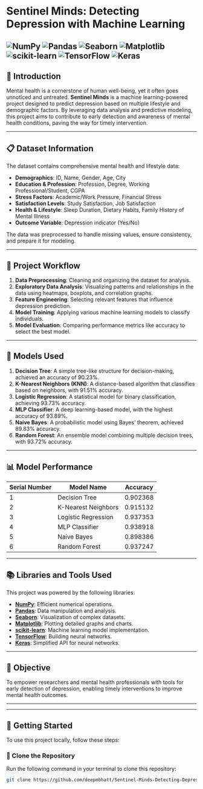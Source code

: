 # Sentinel Minds: Detecting Depression with Machine Learning  
![NumPy](https://img.shields.io/badge/NumPy-1.24.0-blue)
![Pandas](https://img.shields.io/badge/Pandas-1.5.3-green)
![Seaborn](https://img.shields.io/badge/Seaborn-0.11.2-yellowgreen)
![Matplotlib](https://img.shields.io/badge/Matplotlib-3.7.1-red)
![scikit-learn](https://img.shields.io/badge/scikit--learn-1.2.0-blueviolet)
![TensorFlow](https://img.shields.io/badge/TensorFlow-2.13.0-orange)
![Keras](https://img.shields.io/badge/Keras-2.6.0-red)
---

## 🌟 Introduction  
Mental health is a cornerstone of human well-being, yet it often goes unnoticed and untreated. **Sentinel Minds** is a machine learning-powered project designed to predict depression based on multiple lifestyle and demographic factors. By leveraging data analysis and predictive modeling, this project aims to contribute to early detection and awareness of mental health conditions, paving the way for timely intervention.

---

## 📋 Dataset Information  

The dataset contains comprehensive mental health and lifestyle data:  
- **Demographics**: ID, Name, Gender, Age, City  
- **Education & Profession**: Profession, Degree, Working Professional/Student, CGPA  
- **Stress Factors**: Academic/Work Pressure, Financial Stress  
- **Satisfaction Levels**: Study Satisfaction, Job Satisfaction  
- **Health & Lifestyle**: Sleep Duration, Dietary Habits, Family History of Mental Illness  
- **Outcome Variable**: Depression indicator (Yes/No)  

The data was preprocessed to handle missing values, ensure consistency, and prepare it for modeling.

---

## 🚀 Project Workflow  

1. **Data Preprocessing**: Cleaning and organizing the dataset for analysis.  
2. **Exploratory Data Analysis**: Visualizing patterns and relationships in the data using heatmaps, boxplots, and correlation graphs.  
3. **Feature Engineering**: Selecting relevant features that influence depression prediction.  
4. **Model Training**: Applying various machine learning models to classify individuals.  
5. **Model Evaluation**: Comparing performance metrics like accuracy to select the best model.  

---

## 🔬 Models Used  

1. **Decision Tree**: A simple tree-like structure for decision-making, achieved an accuracy of 90.23%.  
2. **K-Nearest Neighbors (KNN)**: A distance-based algorithm that classifies based on neighbors, with 91.51% accuracy.  
3. **Logistic Regression**: A statistical model for binary classification, achieving 93.73% accuracy.  
4. **MLP Classifier**: A deep learning-based model, with the highest accuracy of 93.89%.  
5. **Naive Bayes**: A probabilistic model using Bayes' theorem, achieved 89.83% accuracy.  
6. **Random Forest**: An ensemble model combining multiple decision trees, with 93.72% accuracy.  

---

## 📊 Model Performance  

| **Serial Number** | **Model Name**            | **Accuracy** |
|--------------------|---------------------------|--------------|
| 1                  | Decision Tree            | 0.902368     |
| 2                  | K-Nearest Neighbors      | 0.915132     |
| 3                  | Logistic Regression      | 0.937353     |
| 4                  | MLP Classifier           | 0.938918     |
| 5                  | Naive Bayes              | 0.898386     |
| 6                  | Random Forest            | 0.937247     |

---

## 📚 Libraries and Tools Used  

This project was powered by the following libraries:  
- **[NumPy](https://numpy.org/)**: Efficient numerical operations.  
- **[Pandas](https://pandas.pydata.org/)**: Data manipulation and analysis.  
- **[Seaborn](https://seaborn.pydata.org/)**: Visualization of complex datasets.  
- **[Matplotlib](https://matplotlib.org/)**: Plotting detailed graphs and charts.  
- **[scikit-learn](https://scikit-learn.org/)**: Machine learning model implementation.  
- **[TensorFlow](https://www.tensorflow.org/)**: Building neural networks.  
- **[Keras](https://keras.io/)**: Simplified API for neural networks.  

---

## 🎯 Objective  

To empower researchers and mental health professionals with tools for early detection of depression, enabling timely interventions to improve mental health outcomes.  

---
---

## 🔧 Getting Started  

To use this project locally, follow these steps:  

### 📂 Clone the Repository  

Run the following command in your terminal to clone this repository:  

```bash
git clone https://github.com/deepmbhatt/Sentinel-Minds-Detecting-Depression-with-Machine-Learning.git
